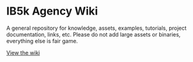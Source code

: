 # IB5k Agency Wiki

A general repository for knowledge, assets, examples, tutorials, project documentation, links, etc. Please do not add large assets or binaries, everything else is fair game.

[View the wiki](https://github.com/IB5k/agency/wiki)
